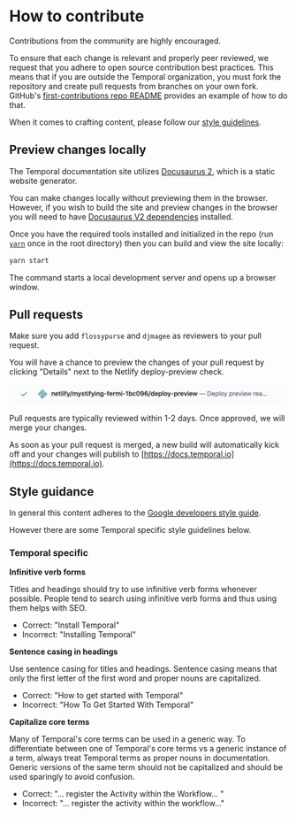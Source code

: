 # How to contribute

Contributions from the community are highly encouraged.

To ensure that each change is relevant and properly peer reviewed, we request that you adhere to open source contribution best practices.
This means that if you are outside the Temporal organization, you must fork the repository and create pull requests from branches on your own fork.
GitHub's [first-contributions repo README](https://github.com/firstcontributions/first-contributions) provides an example of how to do that.

When it comes to crafting content, please follow our [style guidelines](style-guidance).

## Preview changes locally

The Temporal documentation site utilizes [Docusaurus 2](https://v2.docusaurus.io/), which is a static website generator.

You can make changes locally without previewing them in the browser.
However, if you wish to build the site and preview changes in the browser you will need to have [Docusaurus V2 dependencies](https://v2.docusaurus.io/docs/installation/#requirements) installed.

Once you have the required tools installed and initialized in the repo (run [`yarn`](https://classic.yarnpkg.com/en/docs/cli/) once in the root directory) then you can build and view the site locally:

```bash
yarn start
```

The command starts a local development server and opens up a browser window.

## Pull requests

Make sure you add `flossypurse` and `djmagee` as reviewers to your pull request.

You will have a chance to preview the changes of your pull request by clicking "Details" next to the Netlify deploy-preview check.

![Netlify build preview](static/img/readme/netlifypreview.png)

Pull requests are typically reviewed within 1-2 days.
Once approved, we will merge your changes.

As soon as your pull request is merged, a new build will automatically kick off and your changes will publish to [https://docs.temporal.io](https://docs.temporal.io).

## Style guidance

In general this content adheres to the [Google developers style guide](https://developers.google.com/style).

However there are some Temporal specific style guidelines below.

### Temporal specific

**Infinitive verb forms**

Titles and headings should try to use infinitive verb forms whenever possible. People tend to search using infinitive verb forms and thus using them helps with SEO.

- Correct: "Install Temporal"
- Incorrect: "Installing Temporal"

**Sentence casing in headings**

Use sentence casing for titles and headings.
Sentence casing means that only the first letter of the first word and proper nouns are capitalized.

- Correct: "How to get started with Temporal"
- Incorrect: "How To Get Started With Temporal"

**Capitalize core terms**

Many of Temporal's core terms can be used in a generic way.
To differentiate between one of Temporal's core terms vs a generic instance of a term, always treat Temporal terms as proper nouns in documentation.
Generic versions of the same term should not be capitalized and should be used sparingly to avoid confusion.

- Correct: "... register the Activity within the Workflow... "
- Incorrect: "... register the activity within the workflow..."

